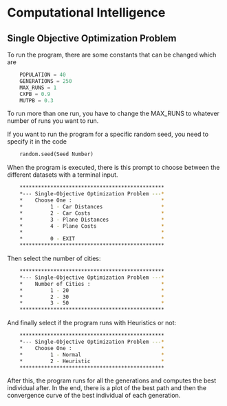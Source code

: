 # Computational Intelligence 

## Single Objective Optimization Problem

To run the program, there are some constants that can be changed which are
```python
    POPULATION = 40
    GENERATIONS = 250
    MAX_RUNS = 1
    CXPB = 0.9
    MUTPB = 0.3
```
To run more than one run, you have to change the MAX_RUNS to whatever number of runs you want to run.

If you want to run the program for a specific random seed, you need to specify it in the code
```python
    random.seed(Seed Number)

```

When the program is executed, there is this prompt to choose between the different datasets with a terminal input.
```bash
    ***********************************************
    *--- Single-Objective Optimization Problem ---*
    *    Choose One :                             *
    *         1 - Car Distances                   *
    *         2 - Car Costs                       *
    *         3 - Plane Distances                 *
    *         4 - Plane Costs                     *
    *                                             *
    *         0 - EXIT                            *
    ***********************************************
```


Then select the number of cities:
```bash
    ***********************************************
    *--- Single-Objective Optimization Problem ---*
    *    Number of Cities :                       *
    *         1 - 20                              *
    *         2 - 30                              *
    *         3 - 50                              *
    ***********************************************
```
And finally select if the program runs with Heuristics or not:

```bash
    ***********************************************
    *--- Single-Objective Optimization Problem ---*
    *    Choose One :                             *
    *         1 - Normal                          *
    *         2 - Heuristic                       *
    ***********************************************
```

After this, the program runs for all the generations and computes the best individual after. In the end, there is a plot of the best path and then the convergence curve of the best individual of each generation.